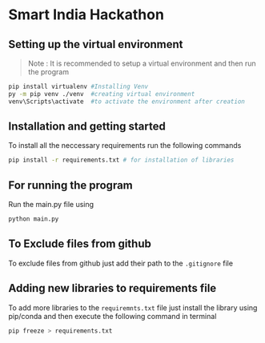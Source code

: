 # Smart India Hackathon

## Setting up the virtual environment

> Note : It is recommended to setup a virtual environment and then run the program

```bash
pip install virtualenv #Installing Venv
py -m pip venv ./venv  #creating virtual environment
venv\Scripts\activate  #to activate the environment after creation
```

## Installation and getting started

To install all the neccessary requirements run the following commands

```bash
pip install -r requirements.txt # for installation of libraries
```

## For running the program

Run the main.py file using

```bash
python main.py
```

## To Exclude files from github

To exclude files from github just add their path to the `.gitignore` file

## Adding new libraries to requirements file

To add more libraries to the `requiremnts.txt` file just install the library using pip/conda and then execute the following command in terminal

```bash
pip freeze > requirements.txt
```
